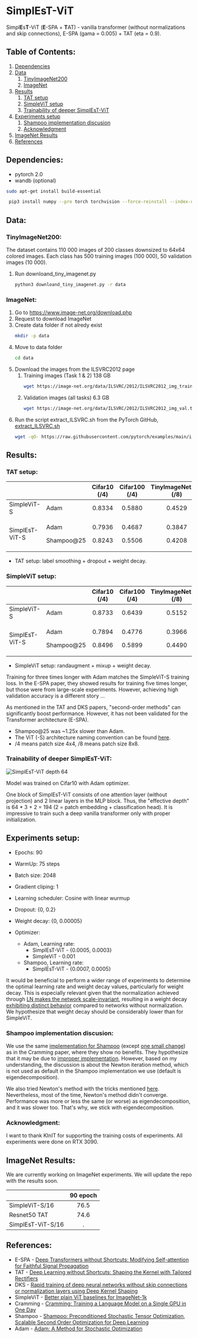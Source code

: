
# SimplEsT-ViT
Simpl**E**s**T**-ViT (**E**-SPA + **T**AT) - vanilla transformer (without normalizations and skip connections), E-SPA (gama = 0.005) + TAT (eta = 0.9).

## Table of Contents:
1. [Dependencies](#Dependencies)
2. [Data](#Data)
    1. [TinyImageNet200](#TinyImageNet200)
    2. [ImageNet](#ImageNet)
3. [Results](#Results)
    1. [TAT setup](#TAT-setup)
    2. [SimpleViT setup](#SimpleViT-setup)
    3. [Trainability of deeper SimplEsT-ViT](#Trainability-of-deeper-SimplEsT-ViT)
4. [Experiments setup](#Experiments-setup)
    1. [Shampoo implementation discusion](#Shampoo-implementation-discusion)
    2. [Acknowledgment](#Acknowledgment)
5. [ImageNet Results](#ImageNet-Results)
6. [References](#References)


## Dependencies:
* pytorch 2.0
* wandb (optional)

```bash
sudo apt-get install build-essential
```
```bash
 pip3 install numpy --pre torch torchvision --force-reinstall --index-url https://download.pytorch.org/whl/nightly/cu117
```

## Data:

### TinyImageNet200:
The dataset contains 110 000 images of 200 classes downsized to 64x64 colored images. Each class has 500 training images (100 000), 50 validation images (10 000).

1. Run downloand_tiny_imagenet.py
    ```bash
    python3 downloand_tiny_imagenet.py -r data
    ```

### ImageNet:
1. Go to https://www.image-net.org/download.php
2. Request to download ImageNet 
3. Create data folder if not alredy exist
    ```bash 
    mkdir -p data
    ```
4. Move to data folder 
    ```bash
    cd data
    ``` 
5. Download the images from the ILSVRC2012 page
    1. Training images (Task 1 & 2) 138 GB 
        ```bash 
        wget https://image-net.org/data/ILSVRC/2012/ILSVRC2012_img_train.tar
        ```
    2. Validation images (all tasks) 6.3 GB
        ```bash 
        wget https://image-net.org/data/ILSVRC/2012/ILSVRC2012_img_val.tar
        ```
6. Run the script extract_ILSVRC.sh from the PyTorch GitHub, [extract_ILSVRC.sh](https://github.com/pytorch/examples/blob/main/imagenet/extract_ILSVRC.sh) 
    ```bash
    wget -qO- https://raw.githubusercontent.com/pytorch/examples/main/imagenet/extract_ILSVRC.sh | bash
    ```


## Results:

### **TAT setup:**
|                |        | Cifar10 (/4) | Cifar100 (/4) | TinyImageNet200 (/8) 
| :---            | :---    | :---:       | :---:      | :---: |
| SimpleViT-S    | Adam   |  0.8334  |   0.5880      | 0.4529|
| SimplEsT-ViT-S | <p> Adam <p> Shampoo@25 | <p>0.7936 <p>0.8243 |  <p>0.4687 <p>0.5506 | <p>0.3847 <p>0.4208|
* TAT setup: label smoothing + dropout  + weight decay.

### **SimpleViT setup:**
|                |        | Cifar10 (/4)   | Cifar100 (/4) | TinyImageNet200 (/8) 
| :---            | :---    | :---:       | :---:      | :---: |
| SimpleViT-S    | Adam   |  0.8733   |   0.6439      | 0.5152|
| SimplEsT-ViT-S | <p> Adam <p> Shampoo@25 | <p>0.7894 <p>0.8496 |  <p>0.4776 <p>0.5899 | <p>0.3966 <p>0.4490 |
* SimpleViT setup: randaugment + mixup + weight decay.

Training for three times longer with Adam matches the SimpleViT-S training loss. In the E-SPA paper, they showed results for training five times longer, but those were from large-scale experiments. However, achieving high validation accuracy is a different story ...

As mentioned in the TAT and DKS papers, "second-order methods" can significantly boost performance. However, it has not been validated for the Transformer architecture (E-SPA).

* Shampoo@25 was ~1.25x slower than Adam.
* The ViT (-S) architecture naming convention can be found [here](https://github.com/google-research/big_vision/blob/main/big_vision/models/vit.py#L248).
* /4 means patch size 4x4, /8 means patch size 8x8.
### **Trainability of deeper SimplEsT-ViT:**
![SimplEsT-ViT depth 64](assests/trainability.png)<figcaption>Model was trained on Cifar10 with Adam optimizer.</figcaption>

One block of SimplEsT-ViT consists of one attention layer (without projection) and 2 linear layers in the MLP block. Thus, the "effective depth" is 64 * 3 + 2 = 194 (2 = patch embedding + classification head). It is impressive to train such a deep vanilla transformer only with proper initialization.

## Experiments setup:
* Epochs: 90
* WarmUp: 75 steps
* Batch size: 2048
* Gradient cliping: 1 
* Learning scheduler: Cosine with linear wurmup
* Dropout: {0, 0.2}
* Weight decay: {0, 0.00005}

* Optimizer: 
    * Adam, Learning rate:
        * SimplEsT-ViT - {0.0005, 0.0003} 
        * SimpleViT - 0.001
    * Shampoo, Learning rate:
        * SimplEsT-ViT - {0.0007, 0.0005} 

It would be beneficial to perform a wider range of experiments to determine the optimal learning rate and weight decay values, particularly for weight decay. This is especially relevant given that the normalization achieved through [LN makes the network scale-invariant](https://arxiv.org/pdf/1607.06450.pdf), resulting in a weight decay [exhibiting distinct behavior](https://www.cs.toronto.edu/~rgrosse/courses/csc2541_2022/readings/L05_normalization.pdf) compared to networks without normalization. We hypothesize that weight decay should be considerably lower than for SimpleViT.

### Shampoo implementation discusion:
We use the same [implementation for Shampoo](https://github.com/facebookresearch/optimizers/tree/main/distributed_shampoo) (except [one small change](https://github.com/richardcepka/SimplEsT-ViT/commit/de7608ce3f3ea1031f326a54e4aba9d83a2ffa41)) as in the Cramming paper, where they show no benefits. They hypothesize that it may be due to [improper implementation](https://twitter.com/_arohan_/status/1608577721818546176). However, based on my understanding, the discussion is about the Newton iteration method, which is not used as default in the Shampoo implementation we use (default is eigendecomposition).

We also tried Newton's method with the tricks mentioned [here](https://twitter.com/_arohan_/status/1608577721818546176). Nevertheless, most of the time, Newton's method didn't converge. Performance was more or less the same (or worse) as eigendecomposition, and it was slower too. That's why, we stick with eigendecomposition.

### Acknowledgment: 
I want to thank KInIT for supporting the training costs of experiments. All experiments were done on RTX 3090.

## ImageNet Results:
We are currently working on ImageNet experiments. We will update the repo with the results soon.

|                   |    90 epoch    | 
| :---              | :---:          | 
| SimpleViT-S/16    |    76.5        |  
| Resnet50 TAT      |    74.6        |  
| SimplEsT-ViT-S/16 |    .           |    

## References: 
* E-SPA - [Deep Transformers without Shortcuts: Modifying Self-attention for Faithful Signal Propagation ](https://openreview.net/forum?id=NPrsUQgMjKK)
* TAT - [Deep Learning without Shortcuts: Shaping the Kernel with Tailored Rectifiers](https://arxiv.org/abs/2203.08120)
* DKS - [Rapid training of deep neural networks without skip connections or normalization layers using Deep Kernel Shaping](https://arxiv.org/abs/2110.01765)
* SimpleViT - [Better plain ViT baselines for ImageNet-1k](https://arxiv.org/abs/2205.01580)
* Cramming - [Cramming: Training a Language Model on a Single GPU in One Day](https://arxiv.org/abs/2212.14034)
* Shampoo - [Shampoo: Preconditioned Stochastic Tensor Optimization](https://arxiv.org/abs/1802.09568), [Scalable Second Order Optimization for Deep Learning](https://arxiv.org/abs/2002.09018)
* Adam - [Adam: A Method for Stochastic Optimization](https://arxiv.org/abs/1412.6980)

